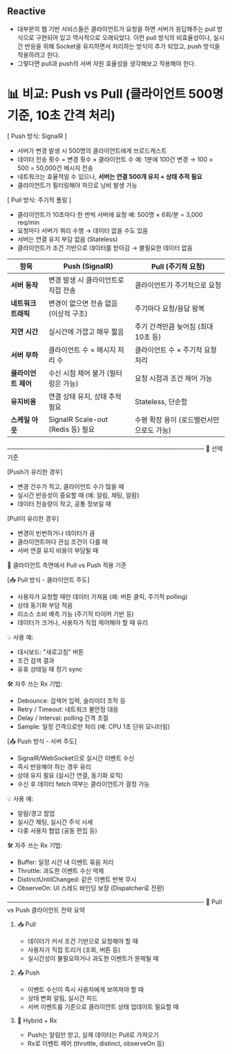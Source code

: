 ## Reactive

- 대부분의 웹 기반 서비스들은 클라이언트가 요청을 하면 서버가 응답해주는 pull 방식으로 구현되어 있고 역사적으로 오래되었다. 이런 pull 방식의 비효율성이나, 실시간 반응을 위해 Socket을 유지하면서 처리하는 방식이 추가 되었고, push 방식을 적용하려고 한다.
- 그렇다면 pull과 push의 서버 자원 효율성을 생각해보고 적용해야 한다.

# 📊 비교: Push vs Pull (클라이언트 500명 기준, 10초 간격 처리)

[ Push 방식: SignalR ]
- 서버가 변경 발생 시 500명의 클라이언트에게 브로드캐스트
- 데이터 전송 횟수 = 변경 횟수 × 클라이언트 수
  예: 1분에 100건 변경 → 100 × 500 = 50,000건 메시지 전송
- 네트워크는 효율적일 수 있으나, **서버는 연결 500개 유지 + 상태 추적 필요**
- 클라이언트가 필터링해야 하므로 낭비 발생 가능

[ Pull 방식: 주기적 폴링 ]
- 클라이언트가 10초마다 한 번씩 서버에 요청
  예: 500명 × 6회/분 = 3,000 req/min
- 요청마다 서버가 쿼리 수행 → 데이터 없을 수도 있음
- 서버는 연결 유지 부담 없음 (Stateless)
- 클라이언트가 조건 기반으로 데이터를 받아감 → 불필요한 데이터 없음


| 항목           | **Push (SignalR)**             | **Pull (주기적 요청)**       |
| ------------ | ------------------------------ | ----------------------- |
| **서버 동작**    | 변경 발생 시 클라이언트로 직접 전송           | 클라이언트가 주기적으로 요청         |
| **네트워크 트래픽** | 변경이 없으면 전송 없음 (이상적 구조)         | 주기마다 요청/응답 왕복           |
| **지연 시간**    | 실시간에 가깝고 매우 짧음                 | 주기 간격만큼 늦어짐 (최대 10초 등)  |
| **서버 부하**    | 클라이언트 수 × 메시지 처리 수             | 클라이언트 수 × 주기적 요청 처리     |
| **클라이언트 제어** | 수신 시점 제어 불가 (필터링은 가능)          | 요청 시점과 조건 제어 가능         |
| **유지비용**     | 연결 상태 유지, 상태 추적 필요             | Stateless, 단순함          |
| **스케일 아웃**   | SignalR Scale-out (Redis 등) 필요 | 수평 확장 용이 (로드밸런서만으로도 가능) |

──────────────────────────────────────────────
🧠 선택 기준

[Push가 유리한 경우]
- 변경 건수가 적고, 클라이언트 수가 많을 때
- 실시간 반응성이 중요할 때 (예: 알림, 채팅, 알람)
- 데이터 전송량이 작고, 공통 정보일 때

[Pull이 유리한 경우]
- 변경이 빈번하거나 데이터가 큼
- 클라이언트마다 관심 조건이 다를 때
- 서버 연결 유지 비용이 부담될 때


🧠 클라이언트 측면에서 Pull vs Push 적용 기준

[📥 Pull 방식 - 클라이언트 주도]
- 사용자가 요청할 때만 데이터 가져옴 (예: 버튼 클릭, 주기적 polling)
- 상태 동기화 부담 적음
- 리소스 소비 예측 가능 (주기적 타이머 기반 등)
- 데이터가 크거나, 사용자가 직접 제어해야 할 때 유리

💡 사용 예:
- 대시보드: "새로고침" 버튼
- 조건 검색 결과
- 유휴 상태일 때 정기 sync

🛠 자주 쓰는 Rx 기법:
- Debounce: 검색어 입력, 슬라이더 조작 등
- Retry / Timeout: 네트워크 불안정 대응
- Delay / Interval: polling 간격 조절
- Sample: 일정 간격으로만 처리 (예: CPU 1초 단위 모니터링)

[📤 Push 방식 - 서버 주도]
- SignalR/WebSocket으로 실시간 이벤트 수신
- 즉시 반응해야 하는 경우 유리
- 상태 유지 필요 (실시간 연결, 동기화 로직)
- 수신 후 데이터 fetch 여부는 클라이언트가 결정 가능

💡 사용 예:
- 알람/경고 팝업
- 실시간 채팅, 실시간 주식 시세
- 다중 사용자 협업 (공동 편집 등)

🛠 자주 쓰는 Rx 기법:
- Buffer: 일정 시간 내 이벤트 묶음 처리
- Throttle: 과도한 이벤트 수신 억제
- DistinctUntilChanged: 같은 이벤트 반복 무시
- ObserveOn: UI 스레드 바인딩 보장 (Dispatcher로 전환)

──────────────────────────────────────────────
📌 Pull vs Push 클라이언트 전략 요약

1. 📥 Pull
   - 데이터가 커서 조건 기반으로 요청해야 할 때
   - 사용자가 직접 트리거 (조회, 버튼 등)
   - 실시간성이 불필요하거나 과도한 이벤트가 문제될 때

2. 📤 Push
   - 이벤트 수신이 즉시 사용자에게 보여져야 할 때
   - 상태 변화 알림, 실시간 피드
   - 서버 이벤트를 기준으로 클라이언트 상태 업데이트 필요할 때

3. 🧪 Hybrid + Rx
   - Push는 알림만 받고, 실제 데이터는 Pull로 가져오기
   - Rx로 이벤트 제어 (throttle, distinct, observeOn 등)
